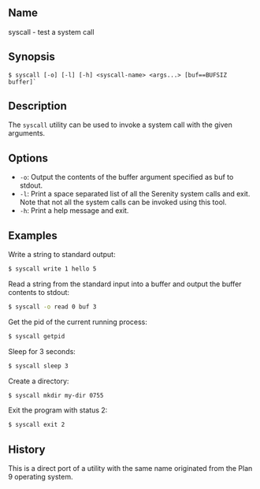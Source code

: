 ## Name

syscall - test a system call

## Synopsis

```**sh
$ syscall [-o] [-l] [-h] <syscall-name> <args...> [buf==BUFSIZ buffer]`
```

## Description

The `syscall` utility can be used to invoke a system call with the given arguments.

## Options

* `-o`: Output the contents of the buffer argument specified as buf to stdout.
* `-l`: Print a space separated list of all the Serenity system calls and exit. Note that not all the system calls can be invoked using this tool.
* `-h`: Print a help message and exit.

## Examples

Write a string to standard output:

```sh
$ syscall write 1 hello 5
```

Read a string from the standard input into a buffer and output the buffer contents to stdout:

```sh
$ syscall -o read 0 buf 3
```

Get the pid of the current running process:

```sh
$ syscall getpid
```

Sleep for 3 seconds:

```sh
$ syscall sleep 3
```

Create a directory:

```sh
$ syscall mkdir my-dir 0755
```

Exit the program with status 2:

```sh
$ syscall exit 2
```

## History

This is a direct port of a utility with the same name originated from the Plan 9 operating system. 

